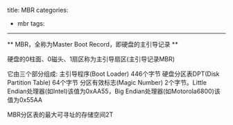 title: MBR
categories:
  - mbr
tags:
---

** MBR，全称为Master Boot Record，即硬盘的主引导记录 **

硬盘的0柱面、0磁头、1扇区称为主引导扇区(主引导记录MBR)

它由三个部分组成:
主引导程序(Boot Loader)	446个字节
硬盘分区表DPT(Disk Partition Table)	64个字节
分区有效标志(Magic Number)	2个字节。Little Endian处理器(如Intel)该值为0xAA55，Big Endian处理器(如Motorola6800)该值为0x55AA

MBR分区表的最大可寻址的存储空间2T